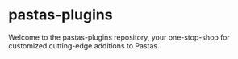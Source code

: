 # pastas-plugins

Welcome to the pastas-plugins repository, your one-stop-shop for customized cutting-edge additions to Pastas. 
